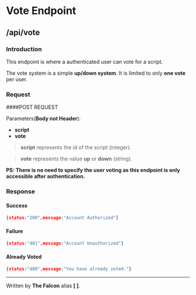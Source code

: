 # Vote Endpoint

## /api/vote

### Introduction

This endpoint is where a authenticated user can vote for a script.

The vote system is a simple **up/down system**. It is limited to only **one vote** per user.

### Request

####POST REQUEST

Parameters(**Body not Header**):
 - **script**
 - **vote**
 
> **script** represents the id of the script (integer).

> **vote** represents the value **up** or **down** (string).

**PS: There is no need to specify the user voting as this endpoint is only accessible after authentication.**

### Response

#### Success

```json
{status:"200",message:"Account Authorized"}
```
#### Failure

```json
{status:"401",message:"Account Unauthorized"}
```

#### Already Voted

```json
{status:"400",message:"You have already voted."}
```
___

Written by **The Falcon** alias **[ ]**.